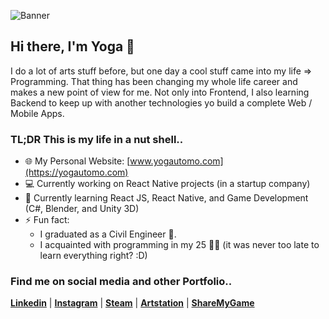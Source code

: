 ![Banner](https://i.ibb.co/Nr8yYjM/github-Banner2-01.png)

## Hi there, I'm Yoga 👋
I do a lot of arts stuff before, but one day a cool stuff came into my life => Programming. That thing has been changing my whole life career and makes a new point of view for me. Not only into Frontend, I also learning Backend to keep up with another technologies yo build a complete Web / Mobile Apps.
<br>
### TL;DR This is my life in a nut shell..
- 🌐 My Personal Website: [www.yogautomo.com](https://yogautomo.com)
- 💻 Currently working on React Native projects (in a startup company)
- 🚀 Currently learning React JS, React Native, and Game Development (C#, Blender, and Unity 3D)
- ⚡ Fun fact:
  - I graduated as a Civil Engineer 👷.
  - I acquainted with programming in my 25 👨‍💻 (it was never too late to learn everything right? :D)
  
### Find me on social media and other Portfolio..

<span><b>[Linkedin](https://www.linkedin.com/in/tyogautomo/)</b> | </span>
<span><b>[Instagram](http://instagram.com/tyogautomo)</b> | </span>
<span><b>[Steam](https://sharemygame.com/@tyogautomo)</b> | </span>
<span><b>[Artstation](https://www.artstation.com/tyogautomo)</b> | </span>
<span><b>[ShareMyGame](https://sharemygame.com/@tyogautomo)</b></span>
<!--
**tyogautomo/tyogautomo** is a ✨ _special_ ✨ repository because its `README.md` (this file) appears on your GitHub profile.

Here are some ideas to get you started:

- 🔭 I’m currently working on ...
- 🌱 I’m currently learning ...
- 👯 I’m looking to collaborate on ...
- 🤔 I’m looking for help with ...
- 💬 Ask me about ...
- 📫 How to reach me: ...
- 😄 Pronouns: ...
- ⚡ Fun fact: ....a
-->
